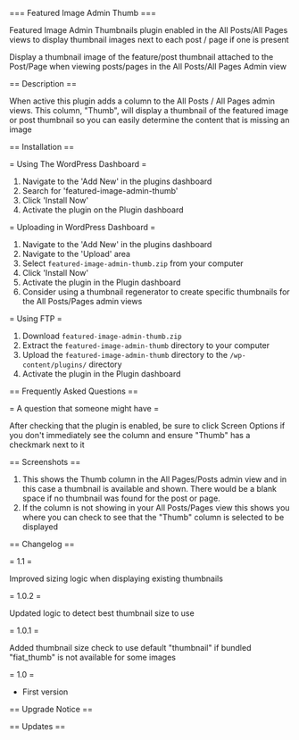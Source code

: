 === Featured Image Admin Thumb ===

Featured Image Admin Thumbnails plugin enabled in the All Posts/All Pages views
to display thumbnail images next to each post / page if one is present

Display a thumbnail image of the feature/post thumbnail attached to the Post/Page when viewing posts/pages in the All Posts/All Pages Admin view

== Description ==

When active this plugin adds a column to the All Posts / All Pages admin views. This column, "Thumb", will display a thumbnail of the featured image
 or post thumbnail so you can easily determine the content that is missing an image

== Installation ==

= Using The WordPress Dashboard =

1. Navigate to the 'Add New' in the plugins dashboard
2. Search for 'featured-image-admin-thumb'
3. Click 'Install Now'
4. Activate the plugin on the Plugin dashboard

= Uploading in WordPress Dashboard =

1. Navigate to the 'Add New' in the plugins dashboard
2. Navigate to the 'Upload' area
3. Select `featured-image-admin-thumb.zip` from your computer
4. Click 'Install Now'
5. Activate the plugin in the Plugin dashboard
6. Consider using a thumbnail regenerator to create specific thumbnails for the All Posts/Pages admin views

= Using FTP =

1. Download `featured-image-admin-thumb.zip`
2. Extract the `featured-image-admin-thumb` directory to your computer
3. Upload the `featured-image-admin-thumb` directory to the `/wp-content/plugins/` directory
4. Activate the plugin in the Plugin dashboard


== Frequently Asked Questions ==

= A question that someone might have =

After checking that the plugin is enabled, be sure to click Screen Options if you don't immediately see the column and ensure "Thumb" has a checkmark next to it

== Screenshots ==

1. This shows the Thumb column in the All Pages/Posts admin view and in this case a thumbnail is available and shown. There would be a blank space if no thumbnail was found for the post or page.
2. If the column is not showing in your All Posts/Pages view this shows you where you can check to see that the "Thumb" column is selected to be displayed

== Changelog ==

= 1.1 =

Improved sizing logic when displaying existing thumbnails

= 1.0.2 =

Updated logic to detect best thumbnail size to use

= 1.0.1 =

Added thumbnail size check to use default "thumbnail" if bundled "fiat_thumb" is not available for some images

= 1.0 =
* First version

== Upgrade Notice ==

== Updates ==

